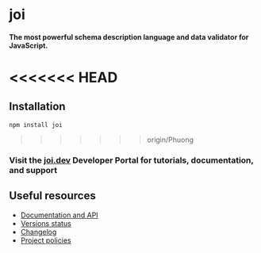 # joi

#### The most powerful schema description language and data validator for JavaScript.

<<<<<<< HEAD
=======
## Installation
`npm install joi`

>>>>>>> origin/Phuong
### Visit the [joi.dev](https://joi.dev) Developer Portal for tutorials, documentation, and support

## Useful resources

- [Documentation and API](https://joi.dev/api/)
- [Versions status](https://joi.dev/resources/status/#joi)
- [Changelog](https://joi.dev/resources/changelog/)
- [Project policies](https://joi.dev/policies/)
